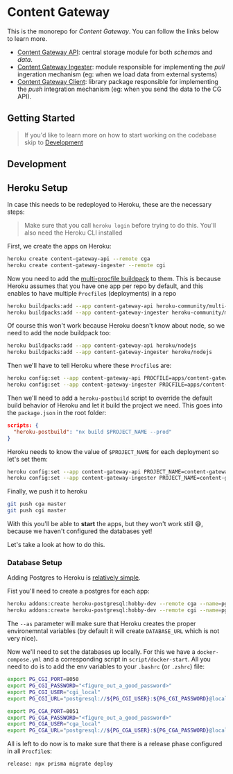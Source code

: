 

# Content Gateway

This is the monorepo for *Content Gateway*. You can follow the links below to learn more.

- [Content Gateway API](/apps/content-gateway-api): central storage module for both *schema*s and *data*.
- [Content Gateway Ingester](/apps/content-gateway-ingester): module responsible for implementing the *pull* ingeration mechanism (eg: when we load data from external systems)
- [Content Gateway Client](/libs/banklessdao/content-gateway-client): library package responsible  for implementing the *push* integration mechanism (eg: when you send the data to the CG API).

## Getting Started

> If you'd like to learn more on how to start working on the codebase skip to [Development](#development)

## Development

## Heroku Setup

In case this needs to be redeployed to Heroku, these are the necessary steps:

> Make sure that you call `heroku login` before trying to do this. You'll also need the Heroku CLI installed

First, we create the apps on Heroku:

```bash
heroku create content-gateway-api --remote cga
heroku create content-gateway-ingester --remote cgi
```

Now you need to add the [multi-procfile buildpack](https://elements.heroku.com/buildpacks/heroku/heroku-buildpack-multi-procfile) to them. This is because Heroku assumes that you have one app per repo by default, and this enables to have multiple `Procfile`s (deployments) in a repo


```bash
heroku buildpacks:add --app content-gateway-api heroku-community/multi-procfile
heroku buildpacks:add --app content-gateway-ingester heroku-community/multi-procfile
```

Of course this won't work because Heroku doesn't know about node, so we need to add the node buildpack too:

```bash
heroku buildpacks:add --app content-gateway-api heroku/nodejs
heroku buildpacks:add --app content-gateway-ingester heroku/nodejs
```

Then we'll have to tell Heroku where these `Procfile`s are:

```bash
heroku config:set --app content-gateway-api PROCFILE=apps/content-gateway-api/Procfile
heroku config:set --app content-gateway-ingester PROCFILE=apps/content-gateway-ingester/Procfile
```

Then we'll need to add a `heroku-postbuild` script to override the default build behavior of Heroku and let it build the project we need. This goes into the `package.json` in the root folder:

```json
scripts: {
  "heroku-postbuild": "nx build $PROJECT_NAME --prod"
}
```

Heroku needs to know the value of `$PROJECT_NAME` for each deployment so let's set them:

```bash
heroku config:set --app content-gateway-api PROJECT_NAME=content-gateway-api
heroku config:set --app content-gateway-ingester PROJECT_NAME=content-gateway-ingester
```

Finally, we push it to heroku

```bash
git push cga master
git push cgi master
```

With this you'll be able to **start** the apps, but they won't work still 😅, because we haven't configured the databases yet!

Let's take a look at how to do this.

### Database Setup

Adding Postgres to Heroku is [relatively simple](https://devcenter.heroku.com/articles/heroku-postgresql).

Fist you'll need to create a postgres for each app:

```bash
heroku addons:create heroku-postgresql:hobby-dev --remote cga --name=pg-cga --as=pg_cga
heroku addons:create heroku-postgresql:hobby-dev --remote cgi --name=pg-cgi --as=pg_cgi
```

The `--as` parameter will make sure that Heroku creates the proper environemntal variables (by default it will create `DATABASE_URL` which is not very nice).

Now we'll need to set the databases up locally. For this we have a `docker-compose.yml` and a corresponding script in `script/docker-start`. All you need to do is to
add the env variables to your `.bashrc` (or `.zshrc`) file:

```bash
export PG_CGI_PORT=8050
export PG_CGI_PASSWORD="<figure_out_a_good_password>"
export PG_CGI_USER="cgi_local"   
export PG_CGI_URL="postgresql://${PG_CGI_USER}:${PG_CGI_PASSWORD}@localhost:${PG_CGI_PORT}/${PG_CGI_USER}"

export PG_CGA_PORT=8051
export PG_CGA_PASSWORD="<figure_out_a_good_password>"
export PG_CGA_USER="cga_local"   
export PG_CGA_URL="postgresql://${PG_CGA_USER}:${PG_CGA_PASSWORD}@localhost:${PG_CGA_PORT}/${PG_CGA_USER}"
```

All is left to do now is to make sure that there is a release phase configured in all `Procfile`s:

```bash
release: npx prisma migrate deploy
```



